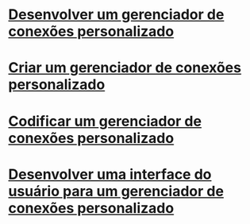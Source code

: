 # [Desenvolver um gerenciador de conexões personalizado](developing-a-custom-connection-manager.md)
# [Criar um gerenciador de conexões personalizado](creating-a-custom-connection-manager.md)
# [Codificar um gerenciador de conexões personalizado](coding-a-custom-connection-manager.md)
# [Desenvolver uma interface do usuário para um gerenciador de conexões personalizado](developing-a-user-interface-for-a-custom-connection-manager.md)
